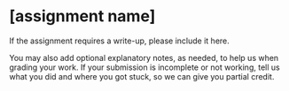 # [assignment name]

If the assignment requires a write-up, please include it here.

You may also add optional explanatory notes, as needed, to help us when grading your work. If your submission is incomplete or not working, tell us what you did and where you got stuck, so we can give you partial credit.
